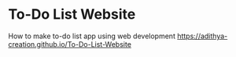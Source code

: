 # To-Do List Website
How to make to-do list app using web development
https://adithya-creation.github.io/To-Do-List-Website
